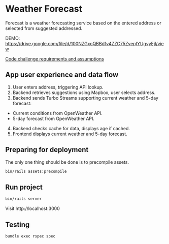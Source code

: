 # Weather Forecast

Forecast is a weather forecasting service based on the entered address or selected from suggested addressed.

DEMO:
https://drive.google.com/file/d/100NZGxoQBBdfv4ZZC75ZvepIYUgvyEjI/view

[Code challenge requirements and assumptions](docs/implementation_details_and_assumptions.md)

## App user experience and data flow

1. User enters address, triggering API lookup.
2. Backend retrieves suggestions using Mapbox, user selects address.
3. Backend sends Turbo Streams supporting current weather and 5-day forecast:
 - Current conditions from OpenWeather API.
 - 5-day forecast from OpenWeather API.
4. Backend checks cache for data, displays age if cached.
5. Frontend displays current weather and 5-day forecast.

## Preparing for deployment

The only one thing should be done is to precompile assets.

```bash
bin/rails assets:precompile
```

## Run project

```bash
bin/rails server
```

Visit http://localhost:3000

## Testing

```bash
bundle exec rspec spec
```
